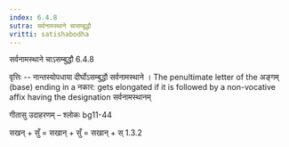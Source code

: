 ```yaml
---
index: 6.4.8
sutra: सर्वनामस्थाने चासम्बुद्धौ
vritti: satishabodha
---
```



 सर्वनामस्थाने चाऽसम्बुद्धौ 6.4.8 


वृत्तिः -- नान्तस्योपधाया दीर्घोऽसम्बुद्धौ सर्वनामस्थाने । The penultimate letter of the अङ्गम् (base) ending in a नकार: gets elongated if it is followed by a non-vocative affix having the designation सर्वनामस्थानम् 


गीतासु उदाहरणम् – श्लोकः bg11-44 


सखन् + सुँ = सखान् + सुँ = सखान् + स् 1.3.2 


